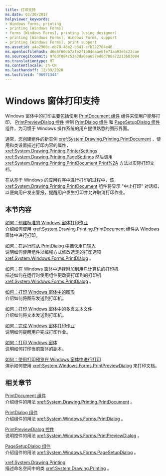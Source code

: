 ```yaml
---
title: 打印支持
ms.date: 03/30/2017
helpviewer_keywords:
- Windows Forms, printing
- printing [Windows Forms]
- forms [Windows Forms], printing (using designer)
- printing [Windows Forms], Windows Forms, support
- printing [Windows Forms], print support
ms.assetid: a4a2960c-eb70-48e2-b641-cfb222704e46
ms.openlocfilehash: d6e8f60db7afe2f1b04eaae6fe71aa93e5c22cae
ms.sourcegitcommit: 9f6df084c53a3da0ea657ed0d708a72213683084
ms.translationtype: MT
ms.contentlocale: zh-CN
ms.lasthandoff: 12/09/2020
ms.locfileid: "96971344"
---
```

# <a name="windows-forms-print-support"></a>Windows 窗体打印支持
Windows 窗体中的打印主要包括使用 [PrintDocument 组件](../controls/printdocument-component-windows-forms.md) 组件来使用户能够打印， [PrintPreviewDialog 控件](../controls/printpreviewdialog-control-windows-forms.md) 控制 [PrintDialog 组件](../controls/printdialog-component-windows-forms.md) 和 [PageSetupDialog 组件](../controls/pagesetupdialog-component-windows-forms.md) 组件，为习惯于 Windows 操作系统的用户提供熟悉的图形界面。  
  
 通常，您创建组件的新实例 <xref:System.Drawing.Printing.PrintDocument> ，使用和类设置描述打印内容的属性， <xref:System.Drawing.Printing.PrinterSettings> <xref:System.Drawing.Printing.PageSettings> 然后调用 <xref:System.Drawing.Printing.PrintDocument.Print%2A> 方法以实际打印文档。  
  
 在从基于 Windows 的应用程序中进行打印的过程中，该 <xref:System.Drawing.Printing.PrintDocument> 组件将显示 "中止打印" 对话框，以便向用户发出警报，提醒用户发生打印并允许取消打印作业。  
  
## <a name="in-this-section"></a>本节内容  
 [如何：创建标准的 Windows 窗体打印作业](how-to-create-standard-windows-forms-print-jobs.md)  
 介绍如何使用 <xref:System.Drawing.Printing.PrintDocument> 组件从 Windows 窗体中进行打印。  
  
 [如何：在运行时从 PrintDialog 中捕获用户输入](how-to-capture-user-input-from-a-printdialog-at-run-time.md)  
 说明如何使用组件以编程方式修改选定的打印选项 <xref:System.Windows.Forms.PrintDialog> 。  
  
 [如何：在 Windows 窗体中选择附加到用户计算机的打印机](how-to-choose-the-printers-attached-to-user-computer-in-windows-forms.md)  
 描述如何在运行时使用组件更改要打印到的打印机 <xref:System.Windows.Forms.PrintDialog> 。  
  
 [如何：打印 Windows 窗体中的图形](how-to-print-graphics-in-windows-forms.md)  
 介绍如何将图形发送到打印机。  
  
 [如何：打印 Windows 窗体中的多页文本文件](how-to-print-a-multi-page-text-file-in-windows-forms.md)  
 介绍如何将文本发送到打印机。  
  
 [如何：完成 Windows 窗体打印作业](how-to-complete-windows-forms-print-jobs.md)  
 说明如何提醒用户完成打印作业。  
  
 [如何：打印 Windows 窗体](how-to-print-a-windows-form.md)  
 说明如何打印当前窗体的副本。  
  
 [如何：使用打印预览在 Windows 窗体中进行打印](how-to-print-in-windows-forms-using-print-preview.md)  
 演示如何使用 <xref:System.Windows.Forms.PrintPreviewDialog> 来打印文档。  
  
## <a name="related-sections"></a>相关章节  
 [PrintDocument 组件](../controls/printdocument-component-windows-forms.md)  
 介绍组件的用法 <xref:System.Drawing.Printing.PrintDocument> 。  
  
 [PrintDialog 组件](../controls/printdialog-component-windows-forms.md)  
 介绍组件的用法 <xref:System.Windows.Forms.PrintDialog> 。  
  
 [PrintPreviewDialog 控件](../controls/printpreviewdialog-control-windows-forms.md)  
 说明控件的用法 <xref:System.Windows.Forms.PrintPreviewDialog> 。  
  
 [PageSetupDialog 组件](../controls/pagesetupdialog-component-windows-forms.md)  
 介绍组件的用法 <xref:System.Windows.Forms.PageSetupDialog> 。  
  
 <xref:System.Drawing.Printing>  
 描述命名空间中的类 <xref:System.Drawing.Printing> 。

